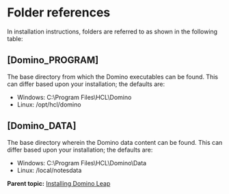 # Folder references

In installation instructions, folders are referred to as shown in the following table:

## [Domino_PROGRAM]	

The base directory from which the Domino executables can be found. This can differ based upon your installation; the defaults are:

- Windows: C:\Program Files\HCL\Domino
- Linux: /opt/hcl/domino

## [Domino_DATA]

The base directory wherein the Domino data content can be found. This can differ based upon your installation; the defaults are:

- Windows: C:\Program Files\HCL\Domino\Data
- Linux: /local/notesdata

**Parent topic:** [Installing Domino Leap](dleap_install_overview.md)
